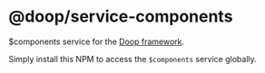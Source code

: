 @doop/service-components
========================
$components service for the [Doop framework](https://github.com/MomsFriendlyDevCo/Doop).

Simply install this NPM to access the `$components` service globally.
